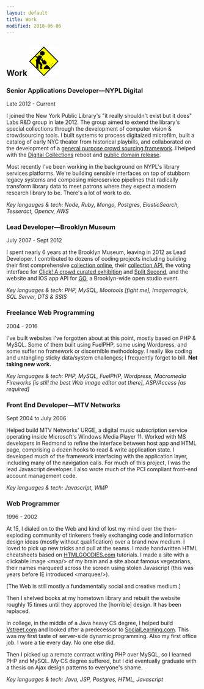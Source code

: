 ```yaml
---
layout: default
title: Work
modified: 2018-06-06
---
```


## Work ![under construction](/assets/images/under-construction.gif "UC")

### Senior Applications Developer&mdash;NYPL Digital

<p class="byline">Late 2012 - Current</p>

I joined the New York Public Library's "it really shouldn't exist but it does" Labs R&amp;D group in late 2012. The group aimed to extend the library's special collections through the development of computer vision & crowdsourcing tools. I built systems to process digitaized microfilm, built a catalog of early NYC theater from historical playbills, and collaborated on the development of a <a href="https://scribeproject.github.io/" target="_blank">general purpose crowd sourcing framework</a>. I helped with the <a href="http://digitalcollections.nypl.org" target="_blank">Digital Collections</a> reboot and <a href="http://publicdomain.nypl.org/" target="_blank">public domain release</a>.

Most recently I've been working in the background on NYPL's library services platforms. We're building sensible interfaces on top of stubborn legacy systems and composing microservice pipelines that radically transform library data to meet patrons where they expect a modern research library to be. There's a lot of work to do.

*Key langauges & tech: Node, Ruby, Mongo, Postgres, ElasticSearch, Tesseract, Opencv, AWS*

### Lead Developer&mdash;Brooklyn Museum

<p class="byline">July 2007 - Sept 2012</p>

I spent nearly 6 years at the Brooklyn Museum, leaving in 2012 as Lead Developer. I contributed to dozens of coding projects including building their first comprehensive <a href="http://brooklynmuseum.org/opencollection" target="_blank">collection online</a>, their <a href="https://www.brooklynmuseum.org/opencollection/api" target="_blank">collection API</a>, the voting interface for <a href="https://www.brooklynmuseum.org/exhibitions/click/" target="_blank">Click! A crowd curated exhibition</a> and <a href="https://www.brooklynmuseum.org/exhibitions/splitsecond" target="_blank">Split Second</a>, and the website and IOS app API for <a href="https://www.brooklynmuseum.org/exhibitions/go/" target="_blank">GO</a>, a Brooklyn-wide open studio event.

*Key languages & tech: PHP, MySQL, Mootools [fight me], Imagemagick, SQL Server, DTS & SSIS*

### Freelance Web Programming

<p class="byline">2004 - 2016</p>

I've built websites I've forgotten about at this point, mostly based on PHP & MySQL. Some of them built using FuelPHP, some using Wordpress, and some suffer no framework or discernible methodology. I really like coding and untangling sticky data/system challenges; I frequently forget to bill. **Not taking new work.**

*Key languages & tech: PHP, MySQL, FuelPHP, Wordpress, Macromedia Fireworks [is still the best Web image editor out there], ASP/Access [as required]*


### Front End Developer&mdash;MTV Networks

<p class="byline">Sept 2004 to July 2006</p>

Helped build MTV Networks' URGE, a digital music subscription service operating inside Microsoft's Windows Media Player 11. Worked with MS developers in Redmond to refine the interface between host app and HTML page, comprising a dozen hooks to read & write application state. I developed much of the framework interfacing with the application layer, including many of the navigation calls. For much of this project, I was the lead Javascript developer. I also wrote much of the PCI compliant front-end account management code.

*Key languages & tech: Javascript, WMP*

### Web Programmer

<p class="byline">1996 - 2002</p>

At 15, I dialed on to the Web and kind of lost my mind over the then-exploding community of tinkerers freely exchanging code and information design ideas (mostly without qualification) over a brand new medium. I loved to pick up new tricks and pull at the seams. I made handwritten HTML cheatsheets based on <a href="https://web.archive.org/web/19970529013015/http://htmlgoodies.com/" target="_blank">HTMLGOODIES.com</a> tutorials. I made a site with a clickable image &lt;map/&gt; of my brain and a site about famous vegetarians, their names marqueed across the screen using stolen Javascript (this was years before IE introduced &lt;marquee/&gt;). 

[The Web is still mostly a fundamentally social and creative medium.]

Then I shelved books at my hometown library and rebuilt the website roughly 15 times until they approved the [horrible] design. It has been replaced.

In college, in the middle of a Java heavy CS degree, I helped build <a href="http://vstreet.com" target="_blank">Vstreet.com</a> and looked after a predecessor to <a href="http://www.sociallearning.com/" target="_blank">SocialLearning.com</a>. This was my first taste of server-side dynamic programming. Also my first office job. I wore a tie every day. No one else did.

Then I picked up a remote contract writing PHP over MySQL, so I learned PHP and MySQL. My CS degree suffered, but I did eventually graduate with a thesis on Ajax design patterns to everyone's shame.

*Key languages & tech: Java, JSP, Postgres, HTML, Javascript*
